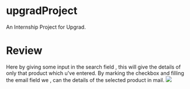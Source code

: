 # upgradProject
An Internship Project for Upgrad.
<h1>Review</h1>
Here by giving some input in the search field , this will give the details of only that product which u've entered.
By marking the checkbox and filling the email field we , can the details of the selected product in mail.
<img src = "pic.png">
